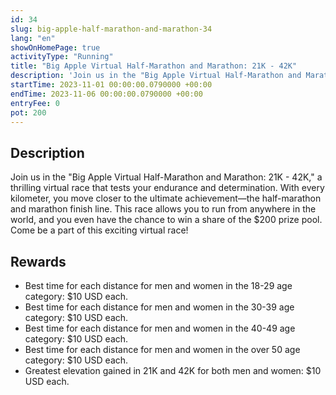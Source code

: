 ```yaml
---
id: 34
slug: big-apple-half-marathon-and-marathon-34
lang: "en"
showOnHomePage: true
activityType: "Running"
title: "Big Apple Virtual Half-Marathon and Marathon: 21K - 42K"
description: 'Join us in the "Big Apple Virtual Half-Marathon and Marathon: 21K - 42K," a thrilling virtual race that tests your endurance and determination. With every kilometer, you move closer to the ultimate achievement—the half-marathon and marathon finish line.'
startTime: 2023-11-01 00:00:00.0790000 +00:00
endTime: 2023-11-06 00:00:00.0790000 +00:00
entryFee: 0
pot: 200
---
```


## Description

Join us in the "Big Apple Virtual Half-Marathon and Marathon: 21K - 42K," a thrilling virtual race that tests your endurance and determination. With every kilometer, you move closer to the ultimate achievement—the half-marathon and marathon finish line. This race allows you to run from anywhere in the world, and you even have the chance to win a share of the $200 prize pool. Come be a part of this exciting virtual race!

## Rewards

- Best time for each distance for men and women in the 18-29 age category: $10 USD each.
- Best time for each distance for men and women in the 30-39 age category: $10 USD each.
- Best time for each distance for men and women in the 40-49 age category: $10 USD each.
- Best time for each distance for men and women in the over 50 age category: $10 USD each.
- Greatest elevation gained in 21K and 42K for both men and women: $10 USD each.
